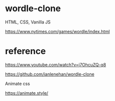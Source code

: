 # wordle-clone
HTML, CSS, Vanilla JS

https://www.nytimes.com/games/wordle/index.html

# reference
https://www.youtube.com/watch?v=j7OhcuZQ-q8

https://github.com/ianlenehan/wordle-clone

Animate css

https://animate.style/

